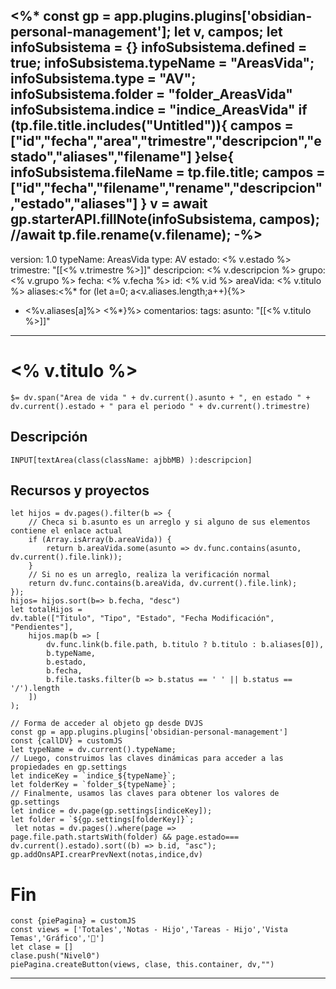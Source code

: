 <%*
const gp = app.plugins.plugins['obsidian-personal-management'];
let v, campos;
let  infoSubsistema = {}
infoSubsistema.defined = true; 
infoSubsistema.typeName = "AreasVida";
infoSubsistema.type = "AV";
infoSubsistema.folder = "folder_AreasVida"
infoSubsistema.indice = "indice_AreasVida"
if (tp.file.title.includes("Untitled")){
campos = ["id","fecha","area","trimestre","descripcion","estado","aliases","filename"]
}else{
infoSubsistema.fileName = tp.file.title;
campos = ["id","fecha","filename","rename","descripcion","estado","aliases"]
}
v = await gp.starterAPI.fillNote(infoSubsistema, campos);
//await tp.file.rename(v.filename);
-%>
---
version: 1.0
typeName: AreasVida
type: AV
estado: <% v.estado %>
trimestre: "[[<% v.trimestre %>]]"
descripcion: <% v.descripcion %>
grupo: <% v.grupo %>
fecha:  <% v.fecha %>
id: <% v.id %> 
areaVida: <% v.titulo %>
aliases:<%* for (let a=0; a<v.aliases.length;a++){%>
 - <%v.aliases[a]%> <%*}%>
comentarios:
tags:
asunto: "[[<% v.titulo %>]]"
---
# <% v.titulo %>
`$= dv.span("Area de vida " + dv.current().asunto + ", en estado " + dv.current().estado + " para el periodo " + dv.current().trimestre)` 

## Descripción
`INPUT[textArea(class(className: ajbbMB) ):descripcion]`
## Recursos y proyectos

```dataviewjs
let hijos = dv.pages().filter(b => {
    // Checa si b.asunto es un arreglo y si alguno de sus elementos contiene el enlace actual
    if (Array.isArray(b.areaVida)) {
        return b.areaVida.some(asunto => dv.func.contains(asunto, dv.current().file.link));
    }
    // Si no es un arreglo, realiza la verificación normal
    return dv.func.contains(b.areaVida, dv.current().file.link);
});
hijos= hijos.sort(b=> b.fecha, "desc")
let totalHijos = 
dv.table(["Titulo", "Tipo", "Estado", "Fecha Modificación", "Pendientes"], 
    hijos.map(b => [
        dv.func.link(b.file.path, b.titulo ? b.titulo : b.aliases[0]),
        b.typeName,
        b.estado,
        b.fecha,
        b.file.tasks.filter(b => b.status == ' ' || b.status == '/').length
    ])
);
```




```dataviewjs
// Forma de acceder al objeto gp desde DVJS
const gp = app.plugins.plugins['obsidian-personal-management']
const {callDV} = customJS
let typeName = dv.current().typeName;
// Luego, construimos las claves dinámicas para acceder a las propiedades en gp.settings
let indiceKey = `indice_${typeName}`;
let folderKey = `folder_${typeName}`;
// Finalmente, usamos las claves para obtener los valores de gp.settings
let indice = dv.page(gp.settings[indiceKey]);
let folder = `${gp.settings[folderKey]}`;
 let notas = dv.pages().where(page => page.file.path.startsWith(folder) && page.estado=== dv.current().estado).sort((b) => b.id, "asc");
gp.addOnsAPI.crearPrevNext(notas,indice,dv)
```
# Fin
```dataviewjs
const {piePagina} = customJS
const views = ['Totales','Notas - Hijo','Tareas - Hijo','Vista Temas','Gráfico','🧹']
let clase = []
clase.push("Nivel0")
piePagina.createButton(views, clase, this.container, dv,"")
```
---